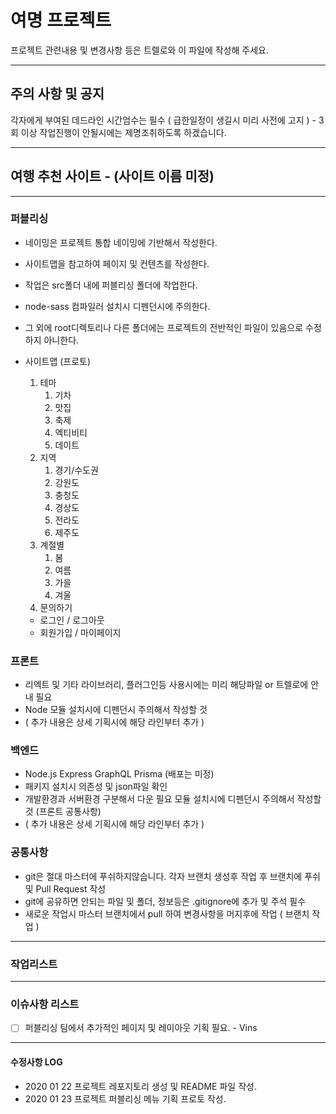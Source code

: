 # 여명 프로젝트

프로젝트 관련내용 및 변경사항 등은 트렐로와 이 파일에 작성해 주세요.

---

## 주의 사항 및 공지

각자에게 부여된 데드라인 시간엄수는 필수 ( 급한일정이 생길시 미리 사전에 고지 ) - 3회 이상 작업진행이 안될시에는 제명조취하도록 하겠습니다.

---

## 여행 추천 사이트 - (사이트 이름 미정)

---

### 퍼블리싱

  - 네이밍은 프로젝트 통합 네이밍에 기반해서 작성한다.
  - 사이트맵을 참고하여 페이지 및 컨텐츠를 작성한다.
  - 작업은 src폴더 내에 퍼블리싱 폴더에 작업한다.
  - node-sass 컴파일러 설치시 디펜던시에 주의한다.
  - 그 외에 root디렉토리나 다른 폴더에는 프로젝트의 전반적인 파일이 있음으로 수정하지 아니한다.
  - 사이트맵 (프로토)

    1. 테마
       1. 기차
       1. 맛집
       1. 축제
       1. 엑티비티
       1. 데이트
    2. 지역
       1. 경기/수도권
       1. 강원도
       1. 충청도
       1. 경상도
       1. 전라도
       1. 제주도
    3. 계절별
       1. 봄
       1. 여름
       1. 가을
       1. 겨울
    4. 문의하기

    - 로그인 / 로그아웃
    - 회원가입 / 마이페이지

### 프론트
  - 리엑트 및 기타 라이브러리, 플러그인등 사용시에는 미리 해당파일 or 트렐로에 안내 필요
  - Node 모듈 설치시에 디펜던시 주의해서 작성할 것
  - ( 추가 내용은 상세 기획시에 해당 라인부터 추가 )
### 백엔드
  - Node.js Express GraphQL Prisma (배포는 미정)
  - 패키지 설치시 의존성 및 json파일 확인
  - 개발환경과 서버환경 구분해서 다운 필요 모듈 설치시에 디펜던시 주의해서 작성할 것 (프론트 공통사항)
  - ( 추가 내용은 상세 기획시에 해당 라인부터 추가 )
### 공통사항
  - git은 절대 마스터에 푸쉬하지않습니다. 각자 브랜치 생성후 작업 후 브랜치에 푸쉬 및 Pull Request 작성
  - git에 공유하면 안되는 파일 및 폴더, 정보등은 .gitignore에 추가 및 주석 필수
  - 새로운 작업시 마스터 브랜치에서 pull 하여 변경사항을 머지후에 작업 ( 브랜치 작업 )

---

### 작업리스트

---

### 이슈사항 리스트

- [ ] 퍼블리싱 팀에서 추가적인 페이지 및 레이아웃 기획 필요. - Vins

---

#### 수정사항 LOG

- 2020 01 22 프로젝트 레포지토리 생성 및 README 파일 작성.
- 2020 01 23 프로젝트 퍼블리싱 메뉴 기획 프로토 작성.
